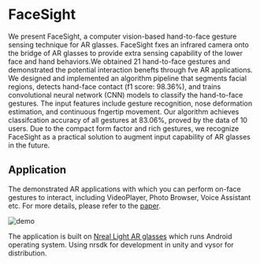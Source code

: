 
# FaceSight
We present FaceSight, a computer vision-based hand-to-face gesture
sensing technique for AR glasses. FaceSight fxes an infrared camera
onto the bridge of AR glasses to provide extra sensing capability of
the lower face and hand behaviors.We obtained 21 hand-to-face gestures
and demonstrated the potential interaction benefts through
fve AR applications. We designed and implemented an algorithm
pipeline that segments facial regions, detects hand-face contact (f1 score: 98.36%), and trains convolutional neural network (CNN) models
to classify the hand-to-face gestures. The input features include
gesture recognition, nose deformation estimation, and continuous
fngertip movement. Our algorithm achieves classifcation accuracy
of all gestures at 83.06%, proved by the data of 10 users. Due to the
compact form factor and rich gestures, we recognize FaceSight as a
practical solution to augment input capability of AR glasses in the
future.


## Application
The demonstrated AR applications with which you can perform on-face gestures to interact, including VideoPlayer, Photo Browser, Voice Assistant etc. For more details, please refer to the [paper](https://pi.cs.tsinghua.edu.cn/lab/papers/FaceSight.pdf).

![demo](./demo.gif)

The application is built on [Nreal Light AR glasses](https://www.nreal.ai/light/) which runs Android operating system. Using nrsdk for development in unity and vysor for distribution.
